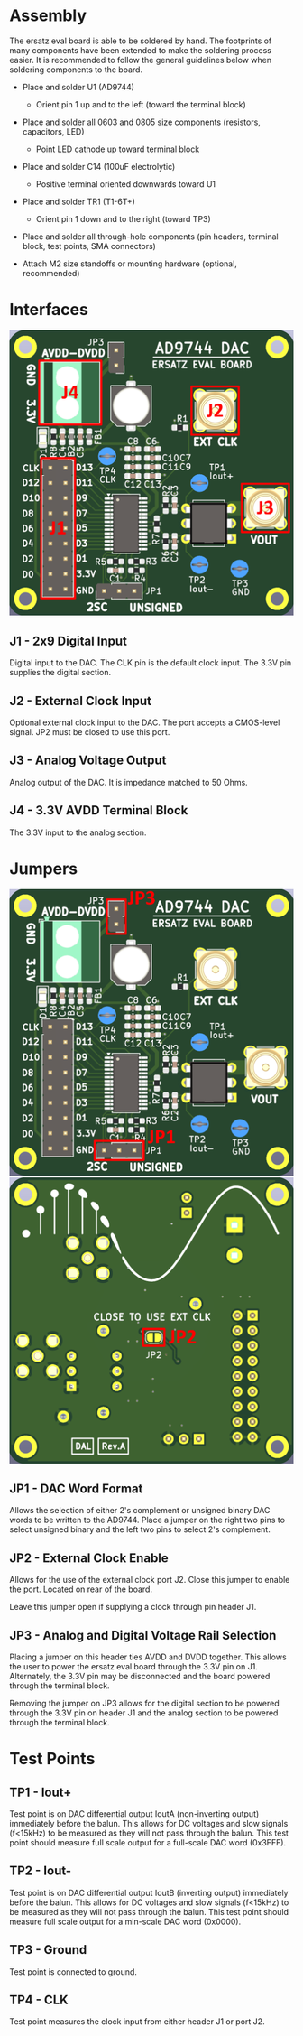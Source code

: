 # Assembly

The ersatz eval board is able to be soldered by hand. The footprints of many components have been extended to make the soldering process easier. It is recommended to follow the general guidelines below when soldering components to the board.

  - Place and solder U1 (AD9744)
    - Orient pin 1 up and to the left (toward the terminal block)
    
  - Place and solder all 0603 and 0805 size components (resistors, capacitors, LED)
    - Point LED cathode up toward terminal block
    
  - Place and solder C14 (100uF electrolytic)
    - Positive terminal oriented downwards toward U1
    
  - Place and solder TR1 (T1-6T+)
    - Orient pin 1 down and to the right (toward TP3)
    
  - Place and solder all through-hole components (pin headers, terminal block, test points, SMA connectors)
  
  - Attach M2 size standoffs or mounting hardware (optional, recommended)

# Interfaces

![Interface Diagram](https://github.com/DarkArtLabs/AD9744-Ersatz-Eval-Board-Rev.-A/blob/main/Pictures/User%20Guide%20Resources/AD9744%20Ersatz%20Eval%20Board%20Rev.%20A%20Interfaces.png)

## J1 - 2x9 Digital Input

Digital input to the DAC. The CLK pin is the default clock input. The 3.3V pin supplies the digital section. 

## J2 - External Clock Input

Optional external clock input to the DAC. The port accepts a CMOS-level signal. JP2 must be closed to use this port.

## J3 - Analog Voltage Output

Analog output of the DAC. It is impedance matched to 50 Ohms. 

## J4 - 3.3V AVDD Terminal Block

The 3.3V input to the analog section.

# Jumpers

![Jumper Diagram Front](https://github.com/DarkArtLabs/AD9744-Ersatz-Eval-Board-Rev.-A/blob/main/Pictures/User%20Guide%20Resources/AD9744%20Ersatz%20Eval%20Board%20Rev.%20A%20Jumpers%20Front.png)
![Jumper Diagram Back](https://github.com/DarkArtLabs/AD9744-Ersatz-Eval-Board-Rev.-A/blob/main/Pictures/User%20Guide%20Resources/AD9744%20Ersatz%20Eval%20Board%20Rev.%20A%20Jumpers%20Back.png)

## JP1 - DAC Word Format

Allows the selection of either 2's complement or unsigned binary DAC words to be written to the AD9744. Place a jumper on the right two pins to select unsigned binary and the left two pins to select 2's complement. 

## JP2 - External Clock Enable

Allows for the use of the external clock port J2. Close this jumper to enable the port. Located on rear of the board.

Leave this jumper open if supplying a clock through pin header J1. 

## JP3 - Analog and Digital Voltage Rail Selection

Placing a jumper on this header ties AVDD and DVDD together. This allows the user to power the ersatz eval board through the 3.3V pin on J1. Alternately, the 3.3V pin may be disconnected and the board powered through the terminal block. 

Removing the jumper on JP3 allows for the digital section to be powered through the 3.3V pin on header J1 and the analog section to be powered through the terminal block. 

# Test Points

## TP1 - Iout+

Test point is on DAC differential output IoutA (non-inverting output) immediately before the balun. This allows for DC voltages and slow signals (f<15kHz) to be measured as they will not pass through the balun. This test point should measure full scale output for a full-scale DAC word (0x3FFF). 

## TP2 - Iout-

Test point is on DAC differential output IoutB (inverting output) immediately before the balun. This allows for DC voltages and slow signals (f<15kHz) to be measured as they will not pass through the balun. This test point should measure full scale output for a min-scale DAC word (0x0000). 

## TP3 - Ground

Test point is connected to ground.

## TP4 - CLK

Test point measures the clock input from either header J1 or port J2. 


